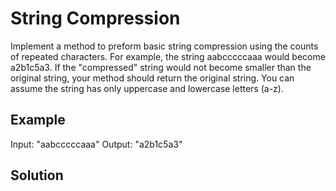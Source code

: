 # String Compression

Implement a method to preform basic string compression using the counts of repeated characters. For example, the 
string aabcccccaaa would become a2b1c5a3. If the "compressed" string would not become smaller than the original 
string, your method should return the original string. You can assume the string has only uppercase and lowercase 
letters (a-z).

## Example
Input:      "aabcccccaaa"
Output:     "a2b1c5a3"

## Solution
